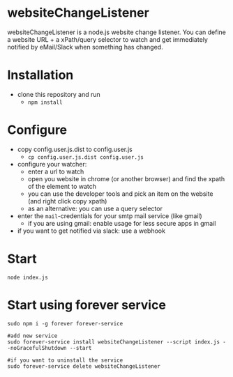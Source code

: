 # websiteChangeListener

websiteChangeListener is a node.js website change listener.
You can define a website URL + a xPath/query selector to watch and get immediately notified by eMail/Slack when something has changed.


# Installation

* clone this repository and run
  * `npm install`

# Configure

* copy config.user.js.dist to config.user.js
  * `cp config.user.js.dist config.user.js`
* configure your watcher:
  * enter a url to watch
  * open you website in chrome (or another browser) and find the xpath of the element to watch
  * you can use the developer tools and pick an item on the website (and right click copy xpath)
  * as an alternative: you can use a query selector
* enter the `mail`-credentials for your smtp mail service (like gmail)
  * if you are using gmail: enable usage for less secure apps in gmail
* if you want to get notified via slack: use a webhook

# Start

    node index.js

# Start using forever service

    sudo npm i -g forever forever-service

    #add new service
    sudo forever-service install websiteChangeListener --script index.js --noGracefulShutdown --start

    #if you want to uninstall the service
    sudo forever-service delete websiteChangeListener
